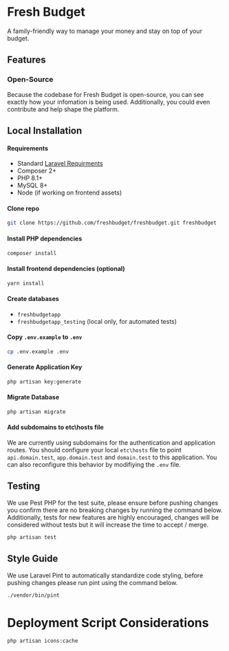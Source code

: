 # Fresh Budget 

A family-friendly way to manage your money and stay on top of your budget.

## Features

### Open-Source

Because the codebase for Fresh Budget is open-source, you can see exactly how your infomation is being used. Additionally, you could even contribute and help shape the platform.

## Local Installation

#### Requirements
- Standard [Laravel Requirments](https://laravel.com/docs/10.x/deployment#server-requirements)
- Composer 2+
- PHP 8.1+
- MySQL 8+
- Node (if working on frontend assets)

#### Clone repo

```bash
git clone https://github.com/freshbudget/freshbudget.git freshbudget
```

#### Install PHP dependencies

```bash
composer install
```

#### Install frontend dependencies (optional)

```bash
yarn install
```

#### Create databases

- `freshbudgetapp`
- `freshbudgetapp_testing` (local only, for automated tests)

#### Copy `.env.example` to `.env`

```bash
cp .env.example .env
```

#### Generate Application Key

```bash
php artisan key:generate
```

#### Migrate Database

```bash
php artisan migrate
```

#### Add subdomains to etc\hosts file

We are currently using subdomains for the authentication and application routes. You should configure your local `etc\hosts` file to point `api.domain.test`, `app.domain.test` and `domain.test` to this application. You can also reconfigure this behavior by modifiying the `.env` file.

## Testing

We use Pest PHP for the test suite, please ensure before pushing changes you confirm there are no breaking changes by running the command below. Additionally, tests for new features are highly encouraged, changes will be considered without tests but it will increase the time to accept / merge.

```bash
php artisan test
```

## Style Guide

We use Laravel Pint to automatically standardize code styling, before pushing changes please run pint using the command below.

```bash
./vendor/bin/pint
```

# Deployment Script Considerations

```bash
php artisan icons:cache
```